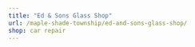 ```yaml
---
title: "Ed & Sons Glass Shop"
url: /maple-shade-township/ed-and-sons-glass-shop/
shop: car repair
---
```

